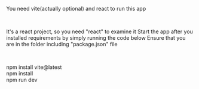 You need vite(actually optional) and react to run this app

<br>

It's a react project, so you need "react" to examine it
Start the app after you installed requirements by simply running the code below
Ensure that you are in the folder including "package.json" file

<br>

npm install vite@latest <br>
npm install <br>
npm run dev 

